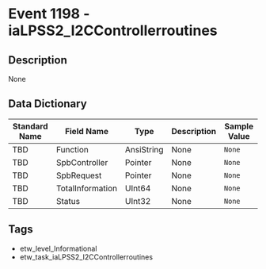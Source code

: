 # Event 1198 - iaLPSS2_I2CControllerroutines

## Description
None

## Data Dictionary
|Standard Name|Field Name|Type|Description|Sample Value|
|---|---|---|---|---|
|TBD|Function|AnsiString|None|`None`|
|TBD|SpbController|Pointer|None|`None`|
|TBD|SpbRequest|Pointer|None|`None`|
|TBD|TotalInformation|UInt64|None|`None`|
|TBD|Status|UInt32|None|`None`|

## Tags
* etw_level_Informational
* etw_task_iaLPSS2_I2CControllerroutines
